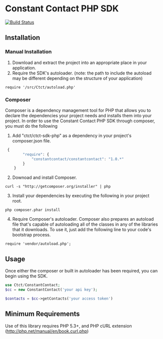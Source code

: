 # Constant Contact PHP SDK
[![Build Status](https://secure.travis-ci.org/constantcontact/php-sdk.png?branch=master)](http://travis-ci.org/constantcontact/php-sdk)

## Installation

### Manual Installation
1. Download and extract the project into an appropriate place in your application.
2. Require the SDK's autoloader. (note: the path to include the autoload may be different depending on the structure of your application)
```
require '/src/Ctct/autoload.php'
```

### Composer
Composer is a dependency management tool for PHP that allows you to declare the dependencies your project needs and installs them into your project. In order to use the Constant Contact PHP SDK through composer, you must do the following 

1. Add "ctct/ctct-sdk-php" as a dependency in your project's composer.json file.
```javascript
 {
        "require": {
            "constantcontact/constantcontact": "1.0.*"
        }
    }
```

2. Downoad and install Composer.
```
curl -s "http://getcomposer.org/installer" | php
```

3. Install your dependencies by executing the following in your project root.
```
php composer.phar install
```

4. Require Composer's autoloader.
Composer also prepares an autoload file that's capable of autoloading all of the classes in any of the libraries that it downloads. To use it, just add the following line to your code's bootstrap process.
```
require 'vendor/autoload.php';
```

## Usage
Once either the composer or built in autoloader has been required, you can begin using the SDK.
```php
use Ctct/ConstantContact;
$cc = new ConstantContact('your api key');

$contacts = $cc->getContacts('your access token')
```
## Minimum Requirements
Use of this library requires PHP 5.3+, and PHP cURL extension (http://php.net/manual/en/book.curl.php)
